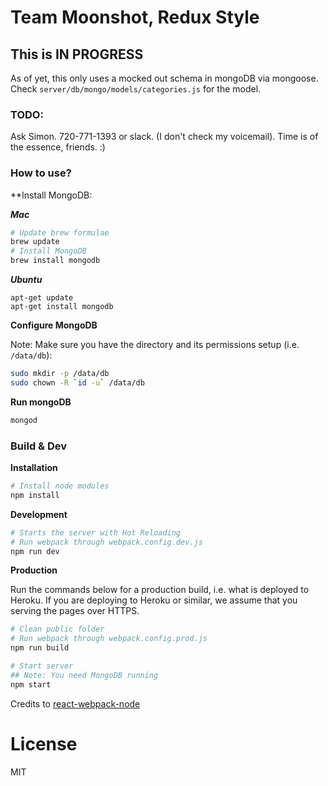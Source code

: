 # Team Moonshot, Redux Style

## This is IN PROGRESS
As of yet, this only uses a mocked out schema in mongoDB via mongoose. Check `server/db/mongo/models/categories.js` for the model.

### TODO:
Ask Simon. 720-771-1393 or slack. (I don't check my voicemail). Time is of the essence, friends. :)

### How to use?

**Install MongoDB:

***Mac***
```bash
# Update brew formulae
brew update
# Install MongoDB
brew install mongodb
```

***Ubuntu***
```
apt-get update
apt-get install mongodb
```

**Configure MongoDB**

Note: Make sure you have the directory and its permissions setup (i.e. `/data/db`):
```bash
sudo mkdir -p /data/db
sudo chown -R `id -u` /data/db
```

**Run mongoDB**
```bash
mongod
```

### Build & Dev

**Installation**
```bash
# Install node modules
npm install
```

**Development**

```bash
# Starts the server with Hot Reloading
# Run webpack through webpack.config.dev.js
npm run dev

```

**Production**

Run the commands below for a production build, i.e. what is deployed to Heroku. If you are deploying to Heroku or similar, we assume that you serving the pages over HTTPS.

```bash
# Clean public folder
# Run webpack through webpack.config.prod.js
npm run build

# Start server
## Note: You need MongoDB running
npm start
```

Credits to [react-webpack-node](https://github.com/choonkending/react-webpack-node)

License
===============
MIT
